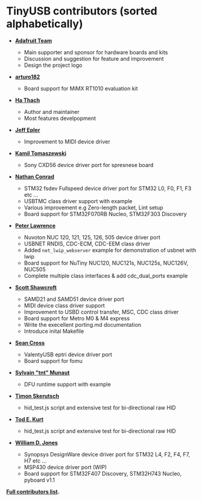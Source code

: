 # TinyUSB contributors (sorted alphabetically)

* **[Adafruit Team](https://github.com/adafruit)**
  * Main supporter and sponsor for hardware boards and kits
  * Discussion and suggestion for feature and improvement
  * Design the project logo

* **[arturo182](https://github.com/arturo182)**
  * Board support for MiMX RT1010 evaluation kit

* **[Ha Thach](https://github.com/hathach)**
  * Author and maintainer
  * Most features develpopment

* **[Jeff Epler](https://github.com/jepler)**
  * Improvement to MIDI device driver

* **[Kamil Tomaszewski](https://github.com/kamtom480)**
  * Sony CXD56 device driver port for spresnese board

* **[Nathan Conrad](https://github.com/pigrew)**
  * STM32 fsdev Fullspeed device driver port for STM32 L0, F0, F1, F3 etc ...
  * USBTMC class driver support with example
  * Various improvement e.g Zero-length packet, Lint setup 
  * Board support for STM32F070RB Nucleo, STM32F303 Discovery

* **[Peter Lawrence](https://github.com/majbthrd)**
  * Nuvoton NUC 120, 121, 125, 126, 505 device driver port
  * USBNET RNDIS, CDC-ECM, CDC-EEM class driver
  * Added `net_lwip_webserver` example for demonstration of usbnet with lwip
  * Board support for NuTiny NUC120, NUC121s, NUC125s, NUC126V, NUC505
  * Complete multiple class interfaces & add cdc_dual_ports example
  
* **[Scott Shawcroft](https://github.com/tannewt)**
  * SAMD21 and SAMD51 device driver port
  * MIDI device class driver support
  * Improvement to USBD control transfer, MSC, CDC class driver
  * Board support for Metro M0 & M4 express
  * Write the execellent porting.md documentation
  * Introduce inital Makefile

* **[Sean Cross](https://github.com/xobs)**
  * ValentyUSB eptri device driver port
  * Board support for fomu 

* **[Sylvain "tnt" Munaut](https://github.com/smunaut)**
  * DFU runtime support with example

* **[Timon Skerutsch](https://github.com/PTS93)**
  * hid_test.js script and extensive test for bi-directional raw HID

* **[Tod E. Kurt](https://github.com/todbot)**
  * hid_test.js script and extensive test for bi-directional raw HID
  
* **[William D. Jones](https://github.com/cr1901)**
  * Synopsys DesignWare device driver port for STM32 L4, F2, F4, F7, H7 etc ...
  * MSP430 device driver port (WIP)
  * Board support for STM32F407 Discovery, STM32H743 Nucleo, pyboard v1.1


**[Full contributors list](https://github.com/hathach/tinyusb/contributors).**
